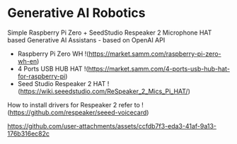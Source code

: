 
# Generative AI Robotics

Simple Raspberry Pi Zero + SeedStudio Respeaker 2 Microphone HAT based Generative AI Assistans - based on OpenAI API

- Raspberry Pi Zero WH !(https://market.samm.com/raspberry-pi-zero-wh-en)
- 4 Ports USB HUB HAT !(https://market.samm.com/4-ports-usb-hub-hat-for-raspberry-pi)
- Seed Studio Respeaker 2 HAT !(https://wiki.seeedstudio.com/ReSpeaker_2_Mics_Pi_HAT/)

How to install drivers for Respeaker 2 refer to  !(https://github.com/respeaker/seeed-voicecard)

https://github.com/user-attachments/assets/ccfdb7f3-eda3-41af-9a13-176b316ec82c

 

 
 
